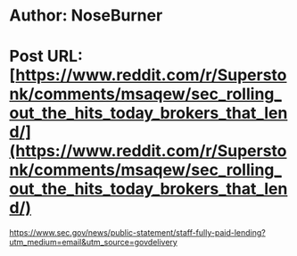 # Author: NoseBurner
# Post URL: [https://www.reddit.com/r/Superstonk/comments/msaqew/sec_rolling_out_the_hits_today_brokers_that_lend/](https://www.reddit.com/r/Superstonk/comments/msaqew/sec_rolling_out_the_hits_today_brokers_that_lend/)


https://www.sec.gov/news/public-statement/staff-fully-paid-lending?utm_medium=email&utm_source=govdelivery